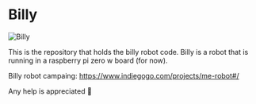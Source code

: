 # Billy

![Billy](https://tuba.work/img/billy_card.jpg)

This is the repository that holds the billy robot code. Billy is a robot that is running in a raspberry pi zero w board (for now).

Billy robot campaing:
https://www.indiegogo.com/projects/me-robot#/

Any help is appreciated :beer: 
